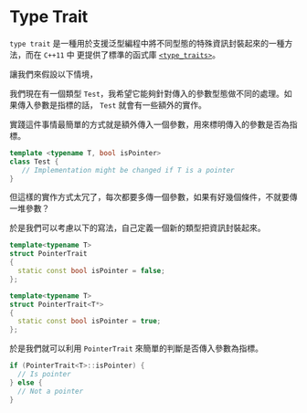 # Type Trait

`type trait` 是一種用於支援泛型編程中將不同型態的特殊資訊封裝起來的一種方法，而在 `C++11` 中
更提供了標準的函式庫 [`<type_traits>`](https://en.cppreference.com/w/cpp/header/type_traits)。

讓我們來假設以下情境，

我們現在有一個類型 `Test`，我希望它能夠針對傳入的參數型態做不同的處理。如果傳入參數是指標的話，
`Test` 就會有一些額外的實作。

實踐這件事情最簡單的方式就是額外傳入一個參數，用來標明傳入的參數是否為指標。

```cpp
template <typename T, bool isPointer>
class Test {
   // Implementation might be changed if T is a pointer
}
```
但這樣的實作方式太冗了，每次都要多傳一個參數，如果有好幾個條件，不就要傳一堆參數？

於是我們可以考慮以下的寫法，自己定義一個新的類型把資訊封裝起來。

```cpp
template<typename T>
struct PointerTrait
{
  static const bool isPointer = false;
};

template<typename T>
struct PointerTrait<T*>
{
  static const bool isPointer = true;
};
```
於是我們就可以利用 `PointerTrait` 來簡單的判斷是否傳入參數為指標。

```cpp
if (PointerTrait<T>::isPointer) {
  // Is pointer
} else {
  // Not a pointer
}
```
